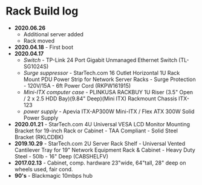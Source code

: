# Rack Build log

* **2020.06.26**
  * Additional server added
  * Rack moved
* **2020.04.18** - First boot
* **2020.04.17**
  * *Switch* - TP-Link 24 Port Gigabit Unmanaged Ethernet Switch (TL-SG1024S)
  * *Surge suppressor* - StarTech.com 16 Outlet Horizontal 1U Rack Mount PDU Power Strip for Network Server Racks - Surge Protection - 120V/15A - 6ft Power Cord (RKPW161915)
  * *Mini-ITX computer case* - PLINKUSA RACKBUY 1U Riser (3.5" Open / 2 x 2.5 HDD Bay)(9.84" Deep)(Mini ITX) Rackmount Chassis ITX-123
  * *power supply* - Apevia ITX-AP300W Mini-ITX / Flex ATX 300W Solid Power Supply
* **2020.01.21** - StarTech.com 4U Universal VESA LCD Monitor Mounting Bracket for 19-inch Rack or Cabinet - TAA Compliant - Solid Steel Bracket (RKLCDBK)
* **2019.10.29** - StarTech.com 2U Server Rack Shelf - Universal Vented Cantilever Tray for 19" Network Equipment Rack & Cabinet - Heavy Duty Steel - 50lb - 16" Deep (CABSHELFV)
* **2017.02.13** - Cabinet, comp. hardware 23"wide, 64"tall, 28" deep on wheels used, fair cond.
* **90's** - Blackmagic 10mbps hub
